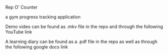 Rep O' Counter

a gym progress tracking application

Demo video can be found as .mkv file in the repo and through the following YouTube link
[](https://youtu.be/pZ1O6L06MNI)

A learning diary can be found as a .pdf file in the repo as well as through the following google docs link
[](https://docs.google.com/document/d/1rvND_Bs6Olg9qWo6JCTYuh8-Fl7g_giPBkr0t4iirdc/edit?usp=sharing)


